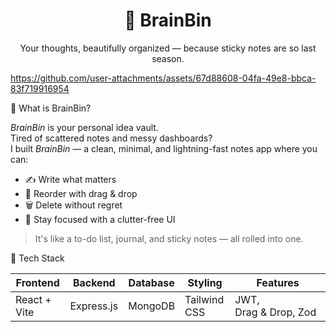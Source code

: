 
<h1 align="center">🧠 BrainBin</h1>
<p align="center">Your thoughts, beautifully organized — because sticky notes are so last season.</p>

https://github.com/user-attachments/assets/67d88608-04fa-49e8-bbca-83f719916954

🚀 What is BrainBin?

*BrainBin* is your personal idea vault.  
Tired of scattered notes and messy dashboards?  
I built *BrainBin* — a clean, minimal, and lightning-fast notes app where you can:

- ✍ Write what matters
- 🔁 Reorder with drag & drop
- 🗑 Delete without regret
- 🧼 Stay focused with a clutter-free UI

> It's like a to-do list, journal, and sticky notes — all rolled into one.

🧩 Tech Stack

| Frontend      | Backend       | Database | Styling        | Features            |
|---------------|---------------|----------|----------------|---------------------|
| React + Vite  | Express.js    | MongoDB  | Tailwind CSS   | JWT, Drag & Drop, Zod |
